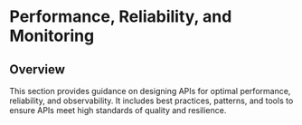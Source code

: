 # Performance, Reliability, and Monitoring

## Overview

This section provides guidance on designing APIs for optimal performance, reliability, and observability. It includes best practices, patterns, and tools to ensure APIs meet high standards of quality and resilience.
